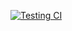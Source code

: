 [![Testing CI](https://github.com/Anthony-Cortese/puppeteer-ci/actions/workflows/first.yml/badge.svg)](https://github.com/Anthony-Cortese/puppeteer-ci/actions/workflows/first.yml)
